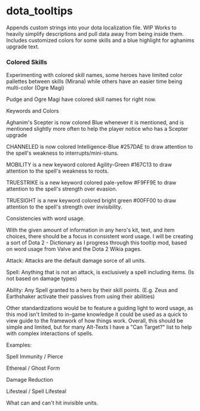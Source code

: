 # dota_tooltips
Appends custom strings into your dota localization file. 
WIP
Works to heavily simplify descriptions and pull data away from being inside them.
Includes customized colors for some skills and a blue highlight for aghanims upgrade text.

<h3>Colored Skills</h3>

Experimenting with colored skill names, some heroes have limited color pallettes between skills (Mirana) while others have an easier time being multi-color (Ogre Magi)

Pudge and Ogre Magi have colored skill names for right now.

Keywords and Colors

Aghanim's Scepter is now colored Blue whenever it is mentioned, and is mentioned slightly more often to help the player notice who has a Scepter upgrade

CHANNELED is now colored Intelligence-Blue #257DAE to draw attention to the spell's weakness to interrupts/mini-stuns.

MOBILITY is a new keyword colored Agility-Green #167C13 to draw attention to the spell's weakness to roots.

TRUESTRIKE is a new keyword colored pale-yellow #F9FF9E to draw attention to the spell's strength over evasion.

TRUESIGHT is a new keyword colored bright green #00FF00 to draw attention to the spell's strength over invisibility.

Consistencies with word usage.

With the given amount of information in any hero's kit, text, and item choices, there should be a focus in consistent word usage. 
I will be creating a sort of Dota 2 - Dictionary as I progress through this tooltip mod, based on word usage from Valve and the Dota 2 Wikia pages.

Attack: Attacks are the default damage sorce of all units.

Spell: Anything that is not an attack, is exclusively a spell including items. (Is not based on damage types)

Ability: Any Spell granted to a hero by their skill points. (E.g. Zeus and Earthshaker activate their passives from using their abilities)

Other standardizations would be to feature a guiding light to word usage, as this mod isn't limited to in-game knowledge it could be used as a quick to view guide to the framework of how things work. Overall, this should be simple and limited, but for many Alt-Texts I have a "Can Target?" list to help with complex interactions of spells.

Examples:

Spell Immunity / Pierce

Ethereal / Ghost Form

Damage Reduction

Lifesteal / Spell Lifesteal

What can and can't hit invisible units.